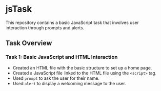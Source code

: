 # jsTask

This repository contains a basic JavaScript task that involves user interaction through prompts and alerts.

## Task Overview

### Task 1: Basic JavaScript and HTML Interaction
- Created an HTML file with the basic structure to set up a home page.
- Created a JavaScript file linked to the HTML file using the `<script>` tag.
- Used `prompt` to ask the user for their name.
- Used `alert` to display a welcoming message to the user.

